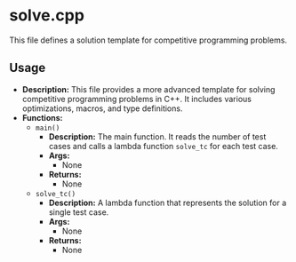 # solve.cpp

This file defines a solution template for competitive programming problems.

## Usage

*   **Description:** This file provides a more advanced template for solving competitive programming problems in C++. It includes various optimizations, macros, and type definitions.
*   **Functions:**
    *   `main()`
        *   **Description:** The main function. It reads the number of test cases and calls a lambda function `solve_tc` for each test case.
        *   **Args:**
            *   None
        *   **Returns:**
            *   None
    *   `solve_tc()`
        *   **Description:** A lambda function that represents the solution for a single test case.
        *   **Args:**
            *   None
        *   **Returns:**
            *   None